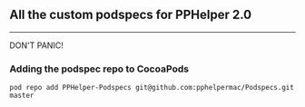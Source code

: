 ## All the custom podspecs for PPHelper 2.0
---
DON'T PANIC!

### Adding the podspec repo to CocoaPods

```
pod repo add PPHelper-Podspecs git@github.com:pphelpermac/Podspecs.git master
```
